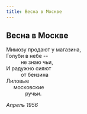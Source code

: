 ```yaml
---
title: Весна в Москве
---
```

## Весна в Москве

Мимозу продают у магазина,  
Голуби в небе --  
          не знаю чьи,  
И радужно сияют  
          от бензина  
Лиловые  
     московские  
             ручьи.

*Апрель 1956*